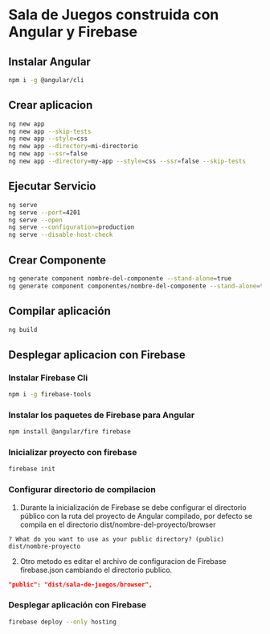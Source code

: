 # Sala de Juegos construida con Angular y Firebase

## Instalar Angular
```bash
npm i -g @angular/cli
```

## Crear aplicacion
```bash
ng new app
ng new app --skip-tests
ng new app --style=css
ng new app --directory=mi-directorio
ng new app --ssr=false
ng new app --directory=my-app --style=css --ssr=false --skip-tests
```

## Ejecutar Servicio
```bash
ng serve
ng serve --port=4201
ng serve --open
ng serve --configuration=production
ng serve --disable-host-check
```

## Crear Componente
```bash
ng generate component nombre-del-componente --stand-alone=true
ng generate component componentes/nombre-del-componente --stand-alone=true
```

## Compilar aplicación
```bash
ng build
```

## Desplegar aplicacion con Firebase
### Instalar Firebase Cli
```bash
npm i -g firebase-tools
```

### Instalar los paquetes de Firebase para Angular
```bash
npm install @angular/fire firebase
```

### Inicializar proyecto con firebase
```bash
firebase init
```

### Configurar directorio de compilacion
1. Durante la inicialización de Firebase se debe configurar el directorio público con la ruta del proyecto de Angular compilado, por defecto se compila en el directorio dist/nombre-del-proyecto/browser
```
? What do you want to use as your public directory? (public) dist/nombre-proyecto
```

2. Otro metodo es editar el archivo de configuracion de Firebase firebase.json cambiando el directorio publico.
```json
"public": "dist/sala-de-juegos/browser",
```


### Desplegar aplicación con Firebase
```bash
firebase deploy --only hosting
```
